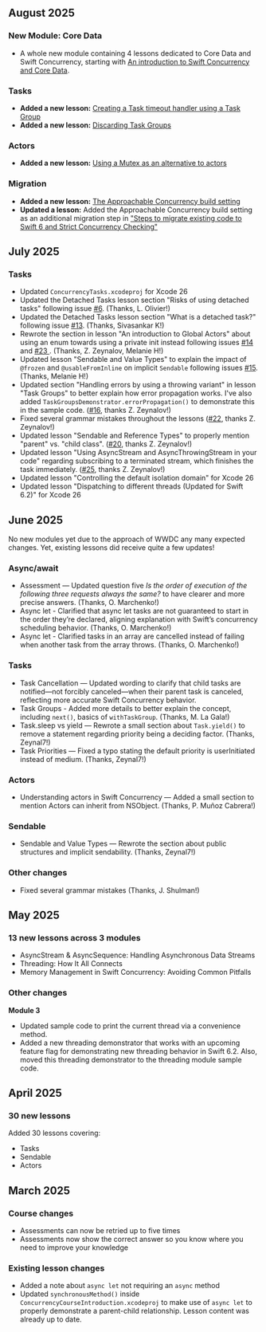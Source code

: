 ## August 2025

### New Module: Core Data
- A whole new module containing 4 lessons dedicated to Core Data and Swift Concurrency, starting with [An introduction to Swift Concurrency and Core Data](https://courses.avanderlee.com/courses/swift-concurrency/lectures/62485126).

### Tasks
- **Added a new lesson:** [Creating a Task timeout handler using a Task Group](https://courses.avanderlee.com/courses/swift-concurrency/lectures/62438091)
- **Added a new lesson:** [Discarding Task Groups](https://courses.avanderlee.com/courses/swift-concurrency/lectures/62485188)

### Actors
- **Added a new lesson:** [Using a Mutex as an alternative to actors](https://courses.avanderlee.com/courses/swift-concurrency/lectures/62306972)

### Migration
- **Added a new lesson:** [The Approachable Concurrency build setting](https://courses.avanderlee.com/courses/swift-concurrency/lectures/62485046)
- **Updated a lesson:** Added the Approachable Concurrency build setting as an additional migration step in ["Steps to migrate existing code to Swift 6 and Strict Concurrency Checking"](https://courses.avanderlee.com/courses/swift-concurrency/lectures/59997246)

## July 2025
### Tasks
- Updated `ConcurrencyTasks.xcodeproj` for Xcode 26
- Updated the Detached Tasks lesson section "Risks of using detached tasks" following issue [#6](https://github.com/AvdLee/Swift-Concurrency-Course/issues/6). (Thanks, L. Olivier!)
- Updated the Detached Tasks lesson section "What is a detached task?" following issue [#13](https://github.com/AvdLee/Swift-Concurrency-Course/issues/13). (Thanks, Sivasankar K!)
- Rewrote the section in lesson "An introduction to Global Actors" about using an enum towards using a private init instead following issues [#14](https://github.com/AvdLee/Swift-Concurrency-Course/issues/14) and [#23
](https://github.com/AvdLee/Swift-Concurrency-Course/issues/23). (Thanks, Z. Zeynalov, Melanie H!)
- Updated lesson "Sendable and Value Types" to explain the impact of `@frozen` and `@usableFromInline` on implicit `Sendable` following issues [#15](https://github.com/AvdLee/Swift-Concurrency-Course/issues/15). (Thanks, Melanie H!)
- Updated section "Handling errors by using a throwing variant" in lesson "Task Groups" to better explain how error propagation works. I've also added `TaskGroupsDemonstrator.errorPropagation()` to demonstrate this in the sample code. ([#16](https://github.com/AvdLee/Swift-Concurrency-Course/issues/16), thanks Z. Zeynalov!)
- Fixed several grammar mistakes throughout the lessons ([#22](https://github.com/AvdLee/Swift-Concurrency-Course/issues/22), thanks Z. Zeynalov!)
- Updated lesson "Sendable and Reference Types" to properly mention "parent" vs. "child class". ([#20](https://github.com/AvdLee/Swift-Concurrency-Course/issues/20), thanks Z. Zeynalov!)
- Updated lesson "Using AsyncStream and AsyncThrowingStream in your code" regarding subscribing to a terminated stream, which finishes the task immediately. ([#25](https://github.com/AvdLee/Swift-Concurrency-Course/issues/25), thanks Z. Zeynalov!)
- Updated lesson "Controlling the default isolation domain" for Xcode 26
- Updated lesson "Dispatching to different threads (Updated for Swift 6.2)" for Xcode 26

## June 2025
No new modules yet due to the approach of WWDC any many expected changes. Yet, existing lessons did receive quite a few updates!

### Async/await
- Assessment — Updated question five *Is the order of execution of the following three requests always the same?* to have clearer and more precise answers. (Thanks, O. Marchenko!)
- Async let - Clarified that async let tasks are not guaranteed to start in the order they’re declared, aligning explanation with Swift’s concurrency scheduling behavior. (Thanks, O. Marchenko!)
- Async let - Clarified tasks in an array are cancelled instead of failing when another task from the array throws. (Thanks, O. Marchenko!)


### Tasks
- Task Cancellation — Updated wording to clarify that child tasks are notified—not forcibly canceled—when their parent task is canceled, reflecting more accurate Swift Concurrency behavior.
- Task Groups - Added more details to better explain the concept, including `next()`, basics of `withTaskGroup`. (Thanks, M. La Gala!)
- Task.sleep vs yield — Rewrote a small section about `Task.yield()` to remove a statement regarding priority being a deciding factor. (Thanks, Zeynal7!)
- Task Priorities — Fixed a typo stating the default priority is userInitiated instead of medium. (Thanks, Zeynal7!)

### Actors
- Understanding actors in Swift Concurrency — Added a small section to mention Actors can inherit from NSObject. (Thanks, P. Muñoz Cabrera!)

### Sendable
- Sendable and Value Types — Rewrote the section about public structures and implicit sendability. (Thanks, Zeynal7!)

### Other changes
- Fixed several grammar mistakes (Thanks, J. Shulman!)

## May 2025
### 13 new lessons across 3 modules

- AsyncStream & AsyncSequence: Handling Asynchronous Data Streams
- Threading: How It All Connects
- Memory Management in Swift Concurrency: Avoiding Common Pitfalls


### Other changes
**Module 3**

- Updated sample code to print the current thread via a convenience method.
- Added a new threading demonstrator that works with an upcoming feature flag for demonstrating new threading behavior in Swift 6.2. Also, moved this threading demonstrator to the threading module sample code.

## April 2025
### 30 new lessons
Added 30 lessons covering:

- Tasks
- Sendable
- Actors

## March 2025

### Course changes
- Assessments can now be retried up to five times
- Assessments now show the correct answer so you know where you need to improve your knowledge

### Existing lesson changes
- Added a note about `async let` not requiring an `async` method
- Updated `synchronousMethod()` inside `ConcurrencyCourseIntroduction.xcodeproj` to make use of `async let` to properly demonstrate a parent-child relationship. Lesson content was already up to date.
